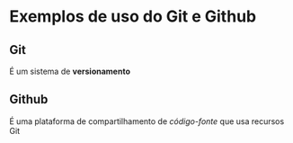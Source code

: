 # Exemplos de uso do Git e Github


## Git

É um sistema de **versionamento**

## Github

É uma plataforma de compartilhamento de _código-fonte_ que usa recursos Git